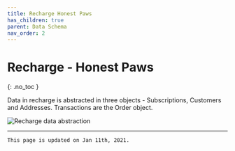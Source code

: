 ```yaml
---
title: Recharge Honest Paws
has_children: true
parent: Data Schema
nav_order: 2
---
```

# Recharge - Honest Paws
{: .no_toc }

Data in recharge is abstracted in three objects - Subscriptions, Customers and Addresses. Transactions are the Order object.

![Recharge data abstraction](/assets/images/recharge-subscription.png)

---
```
This page is updated on Jan 11th, 2021.
```
